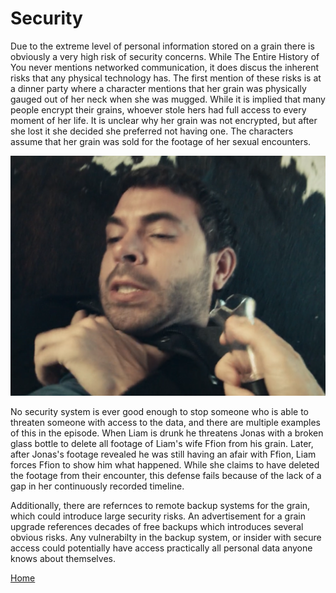 # Security

Due to the extreme level of personal information stored on a grain there is obviously a very high risk of security concerns. While The Entire History of You never mentions networked communication, it does discus the inherent risks that any physical technology has. The first mention of these risks is at a dinner party where a character mentions that her grain was physically gauged out of her neck when she was mugged. While it is implied that many people encrypt their grains, whoever stole hers had full access to every moment of her life. It is unclear why her grain was not encrypted, but after she lost it she decided she preferred not having one. The characters assume that her grain was sold for the footage of her sexual encounters. 

![Liam threatens Jonas](Threat.png)

No security system is ever good enough to stop someone who is able to threaten someone with access to the data, and there are multiple examples of this in the episode. When Liam is drunk he threatens Jonas with a broken glass bottle to delete all footage of Liam's wife Ffion from his grain. Later, after Jonas's footage revealed he was still having an afair with Ffion, Liam forces Ffion to show him what happened. While she claims to have deleted the footage from their encounter, this defense fails because of the lack of a gap in her continuously recorded timeline.

Additionally, there are refernces to remote backup systems for the grain, which could introduce large security risks. An advertisement for a grain upgrade references decades of free backups which introduces several obvious risks. Any vulnerabilty in the backup system, or insider with secure access could potentially have access practically all personal data anyone knows about themselves. 

[Home](https://saahilclaypool.github.io/blackmirror/)